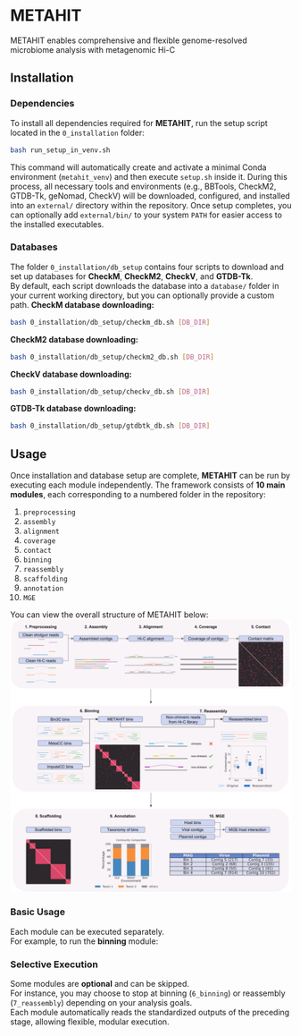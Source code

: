 # METAHIT
METAHIT enables comprehensive and flexible genome-resolved microbiome analysis with metagenomic Hi-C

## Installation
### Dependencies
To install all dependencies required for **METAHIT**, run the setup script located in the `0_installation` folder:
```bash
bash run_setup_in_venv.sh
```
This command will automatically create and activate a minimal Conda environment (`metahit_venv`) and then execute `setup.sh` inside it. During this process, all necessary tools and environments (e.g., BBTools, CheckM2, GTDB-Tk, geNomad, CheckV) will be downloaded, configured, and installed into an `external/` directory within the repository. Once setup completes, you can optionally add `external/bin/` to your system `PATH` for easier access to the installed executables.

### Databases
The folder `0_installation/db_setup` contains four scripts to download and set up databases for **CheckM**, **CheckM2**, **CheckV**, and **GTDB-Tk**.  
By default, each script downloads the database into a `database/` folder in your current working directory, but you can optionally provide a custom path.
**CheckM database downloading:**  
```bash
bash 0_installation/db_setup/checkm_db.sh [DB_DIR]
```
**CheckM2 database downloading:**  
```bash
bash 0_installation/db_setup/checkm2_db.sh [DB_DIR]
```
**CheckV database downloading:**  
```bash
bash 0_installation/db_setup/checkv_db.sh [DB_DIR]
```
**GTDB-Tk database downloading:**  
```bash
bash 0_installation/db_setup/gtdbtk_db.sh [DB_DIR]
```

## Usage
Once installation and database setup are complete, **METAHIT** can be run by executing each module independently. The framework consists of **10 main modules**, each corresponding to a numbered folder in the repository:
1. `preprocessing`
2. `assembly`
3. `alignment` 
4. `coverage`
5. `contact`
6. `binning` 
7. `reassembly` 
8. `scaffolding` 
9. `annotation`
10. `MGE`

You can view the overall structure of METAHIT below:
![METAHIT overview](images/Metahit_Overview.png)

### Basic Usage
Each module can be executed separately.  
For example, to run the **binning** module:



### Selective Execution
Some modules are **optional** and can be skipped.  
For instance, you may choose to stop at binning (`6_binning`) or reassembly (`7_reassembly`) depending on your analysis goals.  
Each module automatically reads the standardized outputs of the preceding stage, allowing flexible, modular execution.

























